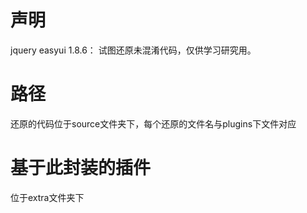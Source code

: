 # 声明
jquery easyui 1.8.6： 试图还原未混淆代码，仅供学习研究用。
# 路径
还原的代码位于source文件夹下，每个还原的文件名与plugins下文件对应
# 基于此封装的插件
位于extra文件夹下

